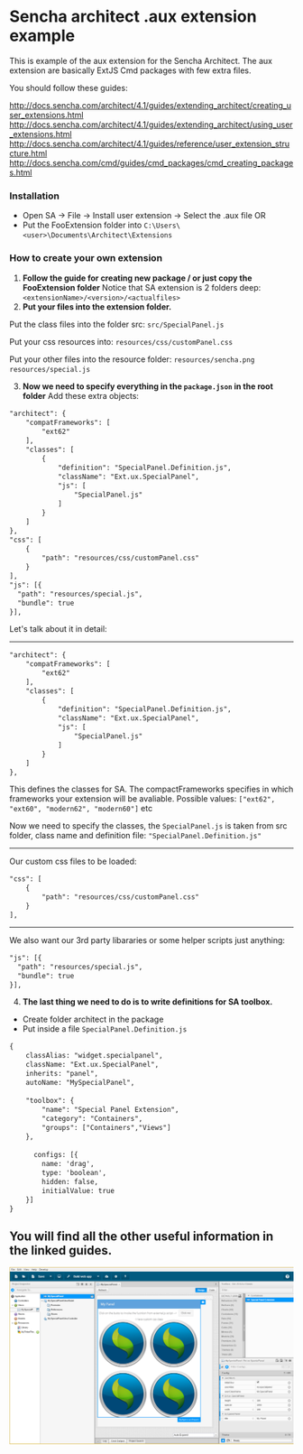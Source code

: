 # Sencha architect .aux extension example

This is example of the aux extension for the Sencha Architect. 
The aux extension are basically ExtJS Cmd packages with few extra files.

You should follow these guides:

http://docs.sencha.com/architect/4.1/guides/extending_architect/creating_user_extensions.html
http://docs.sencha.com/architect/4.1/guides/extending_architect/using_user_extensions.html
http://docs.sencha.com/architect/4.1/guides/reference/user_extension_structure.html
http://docs.sencha.com/cmd/guides/cmd_packages/cmd_creating_packages.html

### Installation 
- Open SA -> File -> Install user extension -> Select the .aux file
OR
- Put the FooExtension folder into `C:\Users\<user>\Documents\Architect\Extensions`

### How to create your own extension
1. **Follow the guide for creating new package / or just copy the FooExtension folder**
Notice that SA extension is 2 folders deep: `<extensionName>/<version>/<actualfiles>`
2. **Put your files into the extension folder.**
 
 Put the class files into the folder src: `src/SpecialPanel.js` 
 
 Put your css resources into: `resources/css/customPanel.css` 
 
 Put your other files into the resource folder:
 `resources/sencha.png` 
 `resources/special.js`
 
3. **Now we need to specify everything in the `package.json` in the root folder**
Add these extra objects:
```
"architect": {
    "compatFrameworks": [
        "ext62"
    ],
    "classes": [
        {
            "definition": "SpecialPanel.Definition.js",
            "className": "Ext.ux.SpecialPanel",
            "js": [
                "SpecialPanel.js"
            ]
        }
    ]
},
"css": [
    {
        "path": "resources/css/customPanel.css"
    }
],
"js": [{
  "path": "resources/special.js",
  "bundle": true
}],
```


Let's talk about it in detail:

---
```
"architect": {
    "compatFrameworks": [
        "ext62"
    ],
    "classes": [
        {
            "definition": "SpecialPanel.Definition.js",
            "className": "Ext.ux.SpecialPanel",
            "js": [
                "SpecialPanel.js"
            ]
        }
    ]
},
```
This defines the classes for SA. The compactFrameworks specifies in which frameworks your extension will be avaliable.
Possible values: `["ext62", "ext60", "modern62", "modern60"]` etc 

Now we need to specify the classes, the `SpecialPanel.js` is taken from src folder, class name and definition file: `"SpecialPanel.Definition.js"`

---

Our custom css files to be loaded:
```
"css": [
    {
        "path": "resources/css/customPanel.css"
    }
],
```

---
We also want our 3rd party libararies or some helper scripts just anything:
```
"js": [{
  "path": "resources/special.js",
  "bundle": true
}],
```

4. **The last thing we need to do is to write definitions for SA toolbox.**
- Create folder architect in the package
- Put inside a file `SpecialPanel.Definition.js`

```
{
    classAlias: "widget.specialpanel",
    className: "Ext.ux.SpecialPanel", 
    inherits: "panel",
    autoName: "MySpecialPanel",

    "toolbox": {
        "name": "Special Panel Extension",
        "category": "Containers",
        "groups": ["Containers","Views"]
    },

      configs: [{
        name: 'drag',
        type: 'boolean',
        hidden: false,
        initialValue: true
    }]
}
```


## You will find all the other useful information in the linked guides.

![ExampleInside SA tag](https://raw.githubusercontent.com/petrvecera/SenchaArchitect-aux/master/SA.png)
